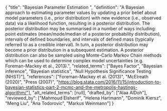 {
    "title": "Bayesian Parameter Estimation ",
    "definition": "A Bayesian approach to estimating parameter values by updating a prior belief about model parameters (i.e., prior distribution) with new evidence (i.e., observed data) via a likelihood function, resulting in a posterior distribution. The posterior distribution may be summarised in a number of ways including: point estimates (mean/mode/median of a posterior probability distribution), intervals of defined boundaries, and intervals of defined mass (typically referred to as a credible interval). In turn, a posterior distribution may become a prior distribution in a subsequent estimation. A posterior distribution can also be sampled using Monte-Carlo Markov Chain methods which can be used to determine complex model uncertainties (e.g. Foreman-Mackey et al., 2013).",
    "related_terms": ["Bayes Factor", "Bayesian inference", "Bayesian statistics", "Null Hypothesis Significance Testing (NHST)"],
    "references": ["Foreman-Mackey et al. (2013)", "McElreath (2020)", "Press (2007)", "https://blog.stata.com/2016/11/15/introduction-to-bayesian-statistics-part-2-mcmc-and-the-metropolis-hastings-algorithm/"],
    "alt_related_terms": [null],
    "drafted_by": ["Alaa AlDoh"],
    "reviewed_by": ["Mahmoud Elsherif", "Helena Hartmann", "Dominik Kiersz", "Meng Liu", "Ana Todorovic", "Markus Weinmann"]
  }
